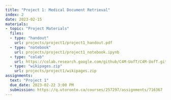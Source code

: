 ```yaml
---
title: "Project 1: Medical Document Retrieval"
index: 2
date: 2023-02-15
materials:
- topic: "Project Materials"
  files:
  - type: "handout"
    url: projects/project1/project1_handout.pdf
  - type: "notebook" 
    url: projects/project1/project1_notebook.ipynb
  - type: "colab" 
    url: https://colab.research.google.com/github/C4M-UofT/C4M-UofT.github.io/blob/master/projects/project1/project1_notebook.ipynb
  - type: "wikipages.zip"
    url: projects/project1/wikipages.zip
assignments:
  text: "Project 1"
  due_date: 2023-02-22 3:00 PM
  submission: https://q.utoronto.ca/courses/257297/assignments/716367
---
```

